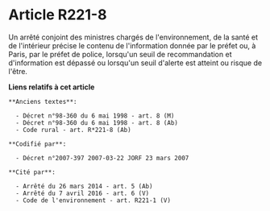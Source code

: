 # Article R221-8

Un arrêté conjoint des ministres chargés de l'environnement, de la santé et de l'intérieur précise le contenu de
l'information donnée par le préfet ou, à Paris, par le préfet de police, lorsqu'un seuil de recommandation et d'information
est dépassé ou lorsqu'un seuil d'alerte est atteint ou risque de l'être.

**Liens relatifs à cet article**

	**Anciens textes**:

	  - Décret n°98-360 du 6 mai 1998 - art. 8 (M)
	  - Décret n°98-360 du 6 mai 1998 - art. 8 (Ab)
	  - Code rural - art. R*221-8 (Ab)

	**Codifié par**:

	  - Décret n°2007-397 2007-03-22 JORF 23 mars 2007

	**Cité par**:

	  - Arrêté du 26 mars 2014 - art. 5 (Ab)
	  - Arrêté du 7 avril 2016 - art. 6 (V)
	  - Code de l'environnement - art. R221-1 (V)
